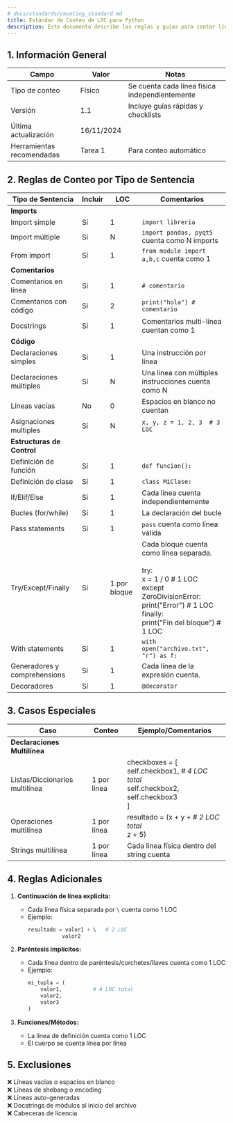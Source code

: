 ```yaml
---
# docs/standards/counting_standard.md
title: Estándar de Conteo de LOC para Python
description: Este documento describe las reglas y guías para contar líneas de código en Python.
---
```


## 1. Información General

| Campo | Valor | Notas |
|-------|-------|-------|
| Tipo de conteo | Físico | Se cuenta cada línea física independientemente |
| Versión | 1.1 | Incluye guías rápidas y checklists |
| Última actualización | 16/11/2024 |  |
| Herramientas recomendadas | Tarea 1 | Para conteo automático |

## 2. Reglas de Conteo por Tipo de Sentencia

| Tipo de Sentencia | Incluir | LOC | Comentarios |
|-------------------|---------|-----|-------------|
| **Imports** |
| Import simple | Sí | 1 | `import libreria` |
| Import múltiple | Sí | N | `import pandas, pyqt5` cuenta como N imports |
| From import | Sí | 1 | `from module import a,b,c` cuenta como 1 |
| **Comentarios** |
| Comentarios en línea | Sí | 1 | `# comentario` |
| Comentarios con código | Sí | 2 | `print("hola") # comentario` |
| Docstrings | Sí | 1 | Comentarios multi-línea cuentan como 1 |
| **Código** |
| Declaraciones simples | Sí | 1 | Una instrucción por línea |
| Declaraciones múltiples | Sí | N | Una línea con múltiples instrucciones cuenta como N |
| Líneas vacías | No | 0 | Espacios en blanco no cuentan |
| Asignaciones multiples | Sí | N | `x, y, z = 1, 2, 3  # 3 LOC` |
| **Estructuras de Control** |
| Definición de función | Sí | 1 | `def funcion():` |
| Definición de clase | Sí | 1 | `class MiClase:` |
| If/Elif/Else | Sí | 1 | Cada línea cuenta independientemente |
| Bucles (for/while) | Sí | 1 | La declaración del bucle |
| Pass statements | Sí | 1 | `pass` cuenta como línea válida |
| Try/Except/Finally        | Sí      | 1 por bloque | Cada bloque cuenta como línea separada.<br><br> try: <br> x = 1 / 0  # 1 LOC <br> except <br> ZeroDivisionError: <br> print("Error")  # 1 LOC <br> finally: <br> print("Fin del bloque")  # 1 LOC                    |
| With statements         | Sí          | 1        | `with open("archivo.txt", "r") as f:` |
| Generadores y comprehensions | Sí    | 1 | Cada línea de la expresión cuenta.            |
| Decoradores        | Sí     | 1 | `@decorator` |

## 3. Casos Especiales

| Caso                     | Conteo        | Ejemplo/Comentarios                                                                 |
|--------------------------|---------------|------------------------------------------------------------------------------------|
| **Declaraciones Multilínea** |               |                                                                                    |
| Listas/Diccionarios multilínea | 1 por línea   | checkboxes = [<br>    self.checkbox1,    *# 4 LOC total*<br>    self.checkbox2,<br>    self.checkbox3<br>] |
| Operaciones multilínea    | 1 por línea   | resultado = (x + y +   *# 2 LOC total*<br>            z + 5)        |
| Strings multilínea        | 1 por línea   | Cada línea física dentro del string cuenta                                        |


## 4. Reglas Adicionales

1. **Continuación de línea explícita:**
   - Cada línea física separada por `\` cuenta como 1 LOC
   - Ejemplo:
     ```python
     resultado = valor1 + \   # 2 LOC
                valor2
     ```

2. **Paréntesis implícitos:**
   - Cada línea dentro de paréntesis/corchetes/llaves cuenta como 1 LOC
   - Ejemplo:
     ```python
     mi_tupla = (
         valor1,          # 4 LOC total
         valor2,
         valor3
     )
     ```

3. **Funciones/Métodos:**
   - La línea de definición cuenta como 1 LOC
   - El cuerpo se cuenta línea por línea

## 5. Exclusiones
❌ Líneas vacías o espacios en blanco <br>
❌ Líneas de shebang o encoding <br>
❌ Lineas auto-generadas <br>
❌ Docstrings de módulos al inicio del archivo <br>
❌ Cabeceras de licencia <br>